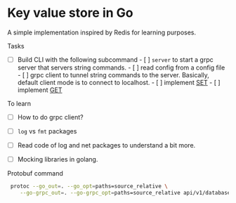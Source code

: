 # Key value store in Go
A simple implementation inspired by Redis for learning purposes.

Tasks
- [ ] Build CLI with the following subcommand
      - [ ] `server` to start a grpc server that servers string commands.
      - [ ] read config from a config file 
      - [ ] grpc client to tunnel string commands to the server. Basically, default client mode is to connect to localhost.
      - [ ] implement [SET](https://redis.io/commands/set/)
      - [ ] implement [GET](https://redis.io/commands/get/)





To learn
- [ ] How to do grpc client?
- [ ] `log` vs `fmt` packages
- [ ] Read code of log and net packages to understand a bit more.
- [ ] Mocking libraries in golang.


Protobuf command
```bash
 protoc --go_out=. --go_opt=paths=source_relative \
    --go-grpc_out=. --go-grpc_opt=paths=source_relative api/v1/database.proto
```